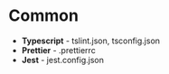 # Common

- **Typescript** - tslint.json, tsconfig.json
- **Prettier** - .prettierrc
- **Jest** - jest.config.json
